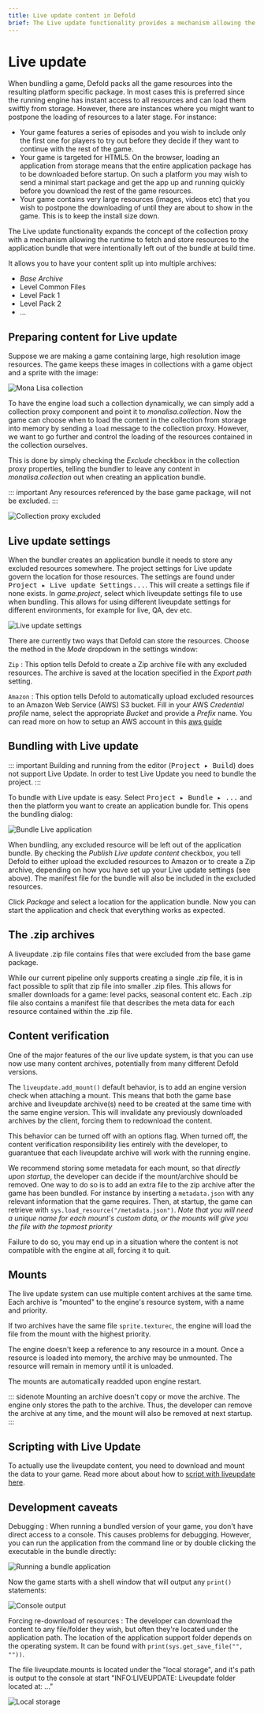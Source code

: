 ```yaml
---
title: Live update content in Defold
brief: The Live update functionality provides a mechanism allowing the runtime to fetch and store resources to the application bundle that were intentionally left out of the bundle at build time. This manual explains how it works.
---
```


# Live update

When bundling a game, Defold packs all the game resources into the resulting platform specific package. In most cases this is preferred since the running engine has instant access to all resources and can load them swiftly from storage. However, there are instances where you might want to postpone the loading of resources to a later stage. For instance:

- Your game features a series of episodes and you wish to include only the first one for players to try out before they decide if they want to continue with the rest of the game.
- Your game is targeted for HTML5. On the browser, loading an application from storage means that the entire application package has to be downloaded before startup. On such a platform you may wish to send a minimal start package and get the app up and running quickly before you download the rest of the game resources.
- Your game contains very large resources (images, videos etc) that you wish to postpone the downloading of until they are about to show in the game. This is to keep the install size down.

The Live update functionality expands the concept of the collection proxy with a mechanism allowing the runtime to fetch and store resources to the application bundle that were intentionally left out of the bundle at build time.

It allows you to have your content split up into multiple archives:

* _Base Archive_
* Level Common Files
* Level Pack 1
* Level Pack 2
* ...

## Preparing content for Live update

Suppose we are making a game containing large, high resolution image resources. The game keeps these images in collections with a game object and a sprite with the image:

![Mona Lisa collection](images/live-update/mona-lisa.png)

To have the engine load such a collection dynamically, we can simply add a collection proxy component and point it to *monalisa.collection*. Now the game can choose when to load the content in the collection from storage into memory by sending a `load` message to the collection proxy. However, we want to go further and control the loading of the resources contained in the collection ourselves.

This is done by simply checking the *Exclude* checkbox in the collection proxy properties, telling the bundler to leave any content in *monalisa.collection* out when creating an application bundle.

::: important
Any resources referenced by the base game package, will not be excluded.
:::

![Collection proxy excluded](images/live-update/proxy-excluded.png)

## Live update settings

When the bundler creates an application bundle it needs to store any excluded resources somewhere. The project settings for Live update govern the location for those resources. The settings are found under <kbd>Project ▸ Live update Settings...</kbd>. This will create a settings file if none exists. In *game.project*, select which liveupdate settings file to use when bundling. This allows for using different liveupdate settings for different environments, for example for live, QA, dev etc.

![Live update settings](images/live-update/05-liveupdate-settings-zip.png)

There are currently two ways that Defold can store the resources. Choose the method in the *Mode* dropdown in the settings window:

`Zip`
: This option tells Defold to create a Zip archive file with any excluded resources. The archive is saved at the location specified in the *Export path* setting.

`Amazon`
: This option tells Defold to automatically upload excluded resources to an Amazon Web Service (AWS) S3 bucket. Fill in your AWS *Credential profile* name, select the appropriate *Bucket* and provide a *Prefix* name.  You can read more on how to setup an AWS account in this [aws guide](/manuals/live-update-aws.md)

## Bundling with Live update

::: important
Building and running from the editor (<kbd>Project ▸ Build</kbd>) does not support Live Update. In order to test Live Update you need to bundle the project.
:::

To bundle with Live update is easy. Select <kbd>Project ▸ Bundle ▸ ...</kbd> and then the platform you want to create an application bundle for. This opens the bundling dialog:

![Bundle Live application](images/live-update/bundle-app.png)

When bundling, any excluded resource will be left out of the application bundle. By checking the *Publish Live update content* checkbox, you tell Defold to either upload the excluded resources to Amazon or to create a Zip archive, depending on how you have set up your Live update settings (see above). The manifest file for the bundle will also be included in the excluded resources.

Click *Package* and select a location for the application bundle. Now you can start the application and check that everything works as expected.

## The .zip archives

A liveupdate .zip file contains files that were excluded from the base game package.

While our current pipeline only supports creating a single .zip file, it is in fact possible to split that zip file into smaller .zip files. This allows for smaller downloads for a game: level packs, seasonal content etc. Each .zip file also contains a manifest file that describes the meta data for each resource contained within the .zip file.

## Content verification

One of the major features of the our live update system, is that you can use now use many content archives, potentially from many different Defold versions.

The `liveupdate.add_mount()` default behavior, is to add an engine version check when attaching a mount.
This means that both the game base archive and liveupdate archive(s) need to be created at the same time with the same engine version. This will invalidate any previously downloaded archives by the client, forcing them to redownload the content.

This behavior can be turned off with an options flag.
When turned off, the content verification responsibility lies entirely with the developer, to guarantuee that each liveupdate archive will work with the running engine.

We recommend storing some metadata for each mount, so that _directly upon startup_, the developer can decide if the mount/archive should be removed.
One way to do so is to add an extra file to the zip archive after the game has been bundled. For instance by inserting a `metadata.json` with any relevant information that the game requires. Then, at startup, the game can retrieve with `sys.load_resource("/metadata.json")`. _Note that you will need a unique name for each mount's custom data, or the mounts will give you the file with the topmost priority_

Failure to do so, you may end up in a situation where the content is not compatible with the engine at all, forcing it to quit.

## Mounts

The live update system can use multiple content archives at the same time.
Each archive is "mounted" to the engine's resource system, with a name and priority.

If two archives have the same file `sprite.texturec`, the engine will load the file from the mount with the highest priority.

The engine doesn't keep a reference to any resource in a mount. Once a resource is loaded into memory, the archive may be unmounted. The resource will remain in memory until it is unloaded.

The mounts are automatically readded upon engine restart.

::: sidenote
Mounting an archive doesn't copy or move the archive. The engine only stores the path to the archive. Thus, the developer can remove the archive at any time, and the mount will also be removed at next startup.
:::

## Scripting with Live Update

To actually use the liveupdate content, you need to download and mount the data to your game.
Read more about about how to [script with liveupdate here](/manuals/live-update-scripting.md).

## Development caveats

Debugging
: When running a bundled version of your game, you don't have direct access to a console. This causes problems for debugging. However, you can run the application from the command line or by double clicking the executable in the bundle directly:

  ![Running a bundle application](images/live-update/run-bundle.png)

  Now the game starts with a shell window that will output any `print()` statements:

  ![Console output](images/live-update/run-bundle-console.png)

Forcing re-download of resources
: The developer can download the content to any file/folder they wish, but often they're located under the application path. The location of the application support folder depends on the operating system. It can be found with `print(sys.get_save_file("", ""))`.

  The file liveupdate.mounts is located under the "local storage", and it's path is output to the console at start "INFO:LIVEUPDATE: Liveupdate folder located at: ..."

  ![Local storage](images/live-update/local-storage.png)
